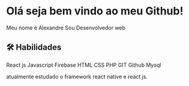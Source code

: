 
# Olá seja bem vindo ao meu Github!

Meu nome é Alexandre Sou Desenvolvedor web


## 🛠 Habilidades
React js
Javascript
Firebase
HTML
CSS
PHP
GIT
Github
Mysql

atualmente estudado o framework react native e react js.

